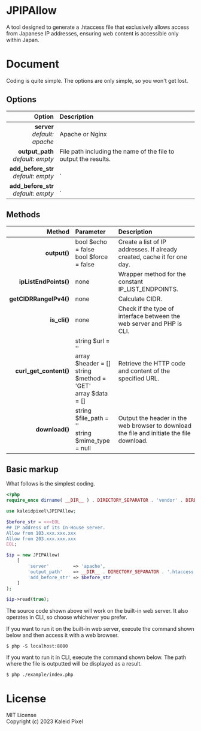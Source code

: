 # JPIPAllow

A tool designed to generate a .htaccess file that exclusively allows access from Japanese IP addresses, ensuring web
content is accessible only within Japan.

# Document

Coding is quite simple. The options are only simple, so you won't get lost.

## Options

|                                 Option | Description                                                     |
|---------------------------------------:|:----------------------------------------------------------------|
|        **server**<br>_default: apache_ | Apache or Nginx                                                 |
|    **output_path**<br>_default: empty_ | File path including the name of the file to output the results. |
| **add_before_str**<br>_default: empty_ | .                                                               |
| **add_before_str**<br>_default: empty_ | .                                                               |

## Methods

|                 Method | Parameter                                                                            | Description                                                                               |
|-----------------------:|:-------------------------------------------------------------------------------------|:------------------------------------------------------------------------------------------|
|           **output()** | bool $echo = false<br>bool $force = false                                            | Create a list of IP addresses. If already created, cache it for one day.                  |
|  **ipListEndPoints()** | none                                                                                 | Wrapper method for the constant IP_LIST_ENDPOINTS.                                        |
| **getCIDRRangeIPv4()** | none                                                                                 | Calculate CIDR.                                                                           |
|           **is_cli()** | none                                                                                 | Check if the type of interface between the web server and PHP is CLI.                     |
| **curl_get_content()** | string $url = ''<br>array $header = []<br>string $method = 'GET'<br>array $data = [] | Retrieve the HTTP code and content of the specified URL.                                  |
|         **download()** | string $file_path = ''<br>string $mime_type = null                                   | Output the header in the web browser to download the file and initiate the file download. |

## Basic markup

What follows is the simplest coding.

```php
<?php
require_once dirname( __DIR__ ) . DIRECTORY_SEPARATOR . 'vendor' . DIRECTORY_SEPARATOR . 'autoload.php';

use kaleidpixel\JPIPAllow;

$before_str = <<<EOL
## IP address of its In-House server.
Allow from 103.xxx.xxx.xxx
Allow from 203.xxx.xxx.xxx
EOL;

$ip = new JPIPAllow(
	[
		'server'         => 'apache',
		'output_path'    => __DIR__ . DIRECTORY_SEPARATOR . '.htaccess',
		'add_before_str' => $before_str
	]
);

$ip->read(true);

```

The source code shown above will work on the built-in web server. It also operates in CLI, so choose whichever you prefer.

If you want to run it on the built-in web server, execute the command shown below and then access it with a web browser.

```shell
$ php -S localhost:8080

```

If you want to run it in CLI, execute the command shown below. The path where the file is outputted will be displayed as a result.

```shell
$ php ./example/index.php

```

# License

MIT License  
Copyright (c) 2023 Kaleid Pixel

